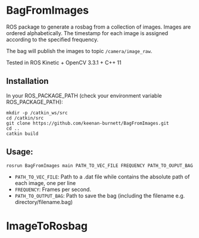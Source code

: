 # BagFromImages

ROS package to generate a rosbag from a collection of images. Images are ordered alphabetically. The timestamp for each image is assigned according to the specified frequency. 

The bag will publish the images to topic `/camera/image_raw`.

Tested in ROS Kinetic + OpenCV 3.3.1 + C++ 11

## Installation

In your ROS_PACKAGE_PATH (check your environment variable ROS_PACKAGE_PATH):

    mkdir -p /catkin_ws/src
    cd /catkin/src
    git clone https://github.com/keenan-burnett/BagFromImages.git
    cd ..
    catkin build

## Usage:

    rosrun BagFromImages main PATH_TO_VEC_FILE FREQUENCY PATH_TO_OUPUT_BAG
  
 - `PATH_TO_VEC_FILE`: Path to a .dat file while contains the absolute path of each image, one per line
 - `FREQUENCY`: Frames per second.
 - `PATH_TO_OUTPUT_BAG`: Path to save the bag (including the filename e.g. directory/filename.bag)

# ImageToRosbag
